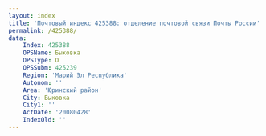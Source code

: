 ```yaml
---
layout: index
title: 'Почтовый индекс 425388: отделение почтовой связи Почты России'
permalink: /425388/
data:
    Index: 425388
    OPSName: Быковка
    OPSType: О
    OPSSubm: 425239
    Region: 'Марий Эл Республика'
    Autonom: ''
    Area: 'Юринский район'
    City: Быковка
    City1: ''
    ActDate: '20080428'
    IndexOld: ''
---
```

